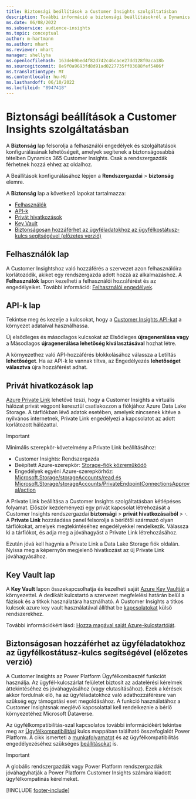 ```yaml
---
title: Biztonsági beállítások a Customer Insights szolgáltatásban
description: További információ a biztonsági beállításokról a Dynamics 365 Customer Insights.
ms.date: 06/08/2022
ms.subservice: audience-insights
ms.topic: conceptual
author: m-hartmann
ms.author: mhart
ms.reviewer: mhart
manager: shellyha
ms.openlocfilehash: 163deb9bed4f82d742c46cace27dd128f0aca18b
ms.sourcegitcommit: 8e9f0a9693fd8d91ad0227735ff03688fef5406f
ms.translationtype: MT
ms.contentlocale: hu-HU
ms.lasthandoff: 06/10/2022
ms.locfileid: "8947418"
---
```

# <a name="security-settings-in-customer-insights"></a>Biztonsági beállítások a Customer Insights szolgáltatásban

A **Biztonság** lap felsorolja a felhasználói engedélyek és szolgáltatások konfigurálásának lehetőségeit, amelyek segítenek a biztonságosabbá tételben Dynamics 365 Customer Insights. Csak a rendszergazdák férhetnek hozzá ehhez az oldalhoz.

A Beállítások konfigurálásához lépjen a **Rendszergazdai** > **biztonság** elemre.

A **Biztonság** lap a következő lapokat tartalmazza:

- [Felhasználók](#users-tab)
- [API-k](#apis-tab)
- [Privát hivatkozások](#private-links-tab)
- [ Key Vault](#key-vault-tab)
- [Biztonságosan hozzáférhet az ügyféladatokhoz az ügyfélkostátusz-kulcs segítségével (előzetes verzió)](#securely-access-customer-data-with-customer-lockbox-preview)

## <a name="users-tab"></a>Felhasználók lap

A Customer Insightshoz való hozzáférés a szervezet azon felhasználóira korlátozódik, akiket egy rendszergazda adott hozzá az alkalmazáshoz. A **Felhasználók** lapon kezelheti a felhasználói hozzáférést és az engedélyeiket. További információ: [Felhasználói engedélyek](permissions.md).

## <a name="apis-tab"></a>API-k lap

Tekintse meg és kezelje a kulcsokat, hogy a [Customer Insights API-kat](apis.md) a környezet adataival használhassa.

Új elsődleges és másodlagos kulcsokat az Elsődleges **újragenerálása vagy** a Másodlagos **újragenerálása lehetőség kiválasztásával** hozhat létre. 

A környezethez való API-hozzáférés blokkolásához válassza a Letiltás **lehetőséget**. Ha az API-k le vannak tiltva, az Engedélyezés **lehetőséget választva** újra hozzáférést adhat.

## <a name="private-links-tab"></a>Privát hivatkozások lap

[Azure Private Link](/azure/private-link/private-link-overview) lehetővé teszi, hogy a Customer Insights a virtuális hálózat privát végpont keresztül csatlakozzon a fiókjához Azure Data Lake Storage. A tárfiókban lévő adatok esetében, amelyek nincsenek kitéve a nyilvános internetnek, Private Link engedélyezi a kapcsolatot az adott korlátozott hálózattal.

> [!IMPORTANT]
> Minimális szerepkör-követelmény a Private Link beállításához:
>
> - Customer Insights: Rendszergazda
> - Beépített Azure-szerepkör: [Storage-fiók közreműködő](/azure/role-based-access-control/built-in-roles#storage-account-contributor)
> - Engedélyek egyéni Azure-szerepkörhöz: [Microsoft.Storage/storageAccounts/read és Microsoft.Storage/storageAccounts/PrivateEndpointConnectionsApproval/action](/azure/role-based-access-control/resource-provider-operations#microsoftstorage)
>

A Private Link beállítása a Customer Insights szolgáltatásban kétlépéses folyamat. Először kezdeményezi egy privát kapcsolat létrehozását a Customer Insights rendszergazdai **biztonsági** > **privát hivatkozásaiból** > **·**. A **Private Link** hozzáadása panel felsorolja a bérlőtől származó olyan tárfiókokat, amelyek megtekintéséhez engedélyekkel rendelkezik. Válassza ki a tárfiókot, és adja meg a jóváhagyást a Private Link létrehozásához.

Ezután jóvá kell hagynia a Private Link a Data Lake Storage fiók oldalán. Nyissa meg a képernyőn megjelenő hivatkozást az új Private Link jóváhagyásához.

## <a name="key-vault-tab"></a>Key Vault lap

A **Key Vault** lapon összekapcsolhatja és kezelheti saját [Azure Key Vaultját](/azure/key-vault/general/basic-concepts) a környezettel.
A dedikált kulcstartó a szervezet megfelelési határán belül a fázisok és a titkok használatára használható. A Customer Insights a titkos kulcsok azure key vault használatával állíthat be [kapcsolatokat](connections.md) külső rendszerekhez.

További információkért lásd: [Hozza magával saját Azure-kulcstartóját](use-azure-key-vault.md).

## <a name="securely-access-customer-data-with-customer-lockbox-preview"></a>Biztonságosan hozzáférhet az ügyféladatokhoz az ügyfélkostátusz-kulcs segítségével (előzetes verzió)

A Customer Insights az Power Platform Ügyfélkombaszéf funkciót használja. Az ügyfél-kulcszárlat felületet biztosít az adatelérési kérelmek áttekintéséhez és jóváhagyásához (vagy elutasításához). Ezek a kérések akkor fordulnak elő, ha az ügyféladatokhoz való adathozzáférésre van szükség egy támogatási eset megoldásához. A funkció használatához a Customer Insightsnak meglévő kapcsolattal kell rendelkeznie a bérlő környezetéhez Microsoft Dataverse.

Az ügyfélkompatibilitás-szal kapcsolatos további információkért tekintse meg az [Ügyfélkompatibilitási](/power-platform/admin/about-lockbox#summary) kulcs mappában található összefoglalót Power Platform. A cikk ismerteti a [munkafolyamatot](/power-platform/admin/about-lockbox#workflow) és az ügyfélkompatibilitás engedélyezéséhez szükséges [beállításokat](/power-platform/admin/about-lockbox#enable-the-lockbox-policy) is.

> [!IMPORTANT]
> A globális rendszergazdák vagy Power Platform rendszergazdák jóváhagyhatják a Power Platform Customer Insights számára kiadott ügyfélkompatinás kérelmeket.

[!INCLUDE [footer-include](includes/footer-banner.md)]
